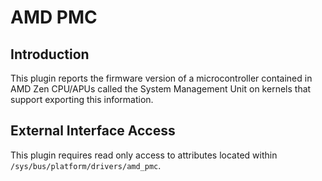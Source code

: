 # AMD PMC

## Introduction

This plugin reports the firmware version of a microcontroller contained in AMD Zen CPU/APUs
called the System Management Unit on kernels that support exporting this information.

## External Interface Access

This plugin requires read only access to attributes located within `/sys/bus/platform/drivers/amd_pmc`.
